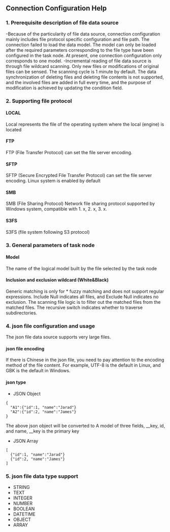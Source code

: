 ## **Connection Configuration Help**

### **1. Prerequisite description of file data source**
-Because of the particularity of file data source, connection configuration mainly includes file protocol specific configuration and file path. The connection failed to load the data model. The model can only be loaded after the required parameters corresponding to the file type have been configured in the task node. At present, one connection configuration only corresponds to one model.
-Incremental reading of file data source is through file wildcard scanning. Only new files or modifications of original files can be sensed. The scanning cycle is 1 minute by default. The data synchronization of deleting files and deleting file contents is not supported, and the involved files are added in full every time, and the purpose of modification is achieved by updating the condition field.

### **2. Supporting file protocol**
#### **LOCAL**
Local represents the file of the operating system where the local (engine) is located
#### **FTP**
FTP (File Transfer Protocol) can set the file server encoding.
#### **SFTP**
SFTP (Secure Encrypted File Transfer Protocol) can set the file server encoding. Linux system is enabled by default
#### **SMB**
SMB (File Sharing Protocol) Network file sharing protocol supported by Windows system, compatible with 1. x, 2. x, 3. x.
#### **S3FS**
S3FS (file system following S3 protocol)

### **3. General parameters of task node**
#### **Model**
The name of the logical model built by the file selected by the task node
#### **Inclusion and exclusion wildcard (White&Black)**
Generic matching is only for * fuzzy matching and does not support regular expressions. Include Null indicates all files, and Exclude Null indicates no exclusion. The scanning file logic is to filter out the matched files from the matched files. The recursive switch indicates whether to traverse subdirectories.

### **4. json file configuration and usage**
The json file data source supports very large files.
#### **json file encoding**
If there is Chinese in the json file, you need to pay attention to the encoding method of the file content. For example, UTF-8 is the default in Linux, and GBK is the default in Windows.
#### **json type**
- JSON Object
```
{
  "A1":{"id":1, "name":"Jarad"}
  "A2":{"id":2, "name":"James"}
}
```
The above json object will be converted to A model of three fields, __key, id, and name, __key is the primary key
- JSON Array
```
[
  {"id":1, "name":"Jarad"}
  {"id":2, "name":"James"}
]
```

### **5. json file data type support**
- STRING
- TEXT
- INTEGER
- NUMBER
- BOOLEAN
- DATETIME
- OBJECT
- ARRAY
